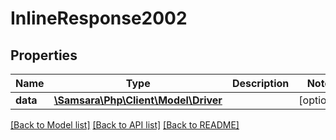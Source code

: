# InlineResponse2002

## Properties
Name | Type | Description | Notes
------------ | ------------- | ------------- | -------------
**data** | [**\Samsara\Php\Client\Model\Driver**](Driver.md) |  | [optional] 

[[Back to Model list]](../README.md#documentation-for-models) [[Back to API list]](../README.md#documentation-for-api-endpoints) [[Back to README]](../README.md)


